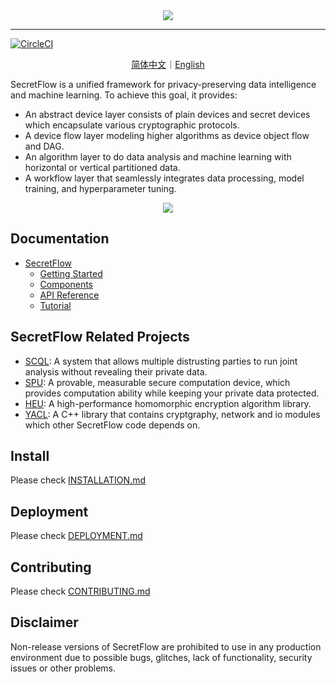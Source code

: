 <div align="center">
    <img src="docs/_static/logo-light.png">
</div>

---

[![CircleCI](https://dl.circleci.com/status-badge/img/gh/secretflow/secretflow/tree/main.svg?style=svg)](https://dl.circleci.com/status-badge/redirect/gh/secretflow/secretflow/tree/main)

<p align="center">
<a href="./README.zh-CN.md">简体中文</a>｜<a href="./README.md">English</a>
</p>

SecretFlow is a unified framework for privacy-preserving data intelligence and machine learning. To achieve this goal,
it provides:

- An abstract device layer consists of plain devices and secret devices which encapsulate various cryptographic protocols.
- A device flow layer modeling higher algorithms as device object flow and DAG.
- An algorithm layer to do data analysis and machine learning with horizontal or vertical partitioned data.
- A workflow layer that seamlessly integrates data processing, model training, and hyperparameter tuning.

<div align="center">
    <img src="docs/_static/secretflow_arch.svg">
</div>

## Documentation

- [SecretFlow](https://www.secretflow.org.cn/docs/secretflow/en/)
  - [Getting Started](https://www.secretflow.org.cn/docs/secretflow/en/getting_started/index.html)
  - [Components](https://www.secretflow.org.cn/docs/secretflow/en/components/index.html)
  - [API Reference](https://www.secretflow.org.cn/docs/secretflow/en/api/index.html)
  - [Tutorial](https://www.secretflow.org.cn/docs/secretflow/en/tutorial/index.html)


## SecretFlow Related Projects

- [SCQL](https://github.com/secretflow/scql): A system that allows multiple distrusting parties to run joint analysis without revealing their private data.
- [SPU](https://github.com/secretflow/spu): A provable, measurable secure computation device, which provides computation ability while keeping your private data protected.
- [HEU](https://github.com/secretflow/heu): A high-performance homomorphic encryption algorithm library.
- [YACL](https://github.com/secretflow/yacl): A C++ library that contains cryptgraphy, network and io modules which other SecretFlow code depends on.

## Install

Please check [INSTALLATION.md](./docs/getting_started/INSTALLATION.md)

## Deployment

Please check [DEPLOYMENT.md](./docs/getting_started/DEPLOYMENT.md)

## Contributing

Please check [CONTRIBUTING.md](./CONTRIBUTING.md)

## Disclaimer

Non-release versions of SecretFlow are prohibited to use in any production environment due to possible bugs, glitches, lack of functionality, security issues or other problems.
